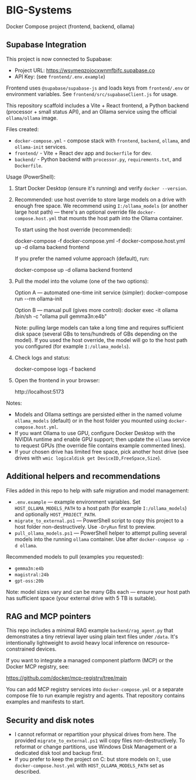# BIG-Systems

Docker Compose project (frontend, backend, ollama)

## Supabase Integration

This project is now connected to Supabase:

- Project URL: https://wsymeqzojocxwnmfbifc.supabase.co
- API Key: (see `frontend/.env.example`)

Frontend uses `@supabase/supabase-js` and loads keys from `frontend/.env` or environment variables.
See `frontend/src/supabaseClient.js` for usage.

This repository scaffold includes a Vite + React frontend, a Python backend (processor + small status API), and an Ollama service using the official `ollama/ollama` image.

Files created:
- `docker-compose.yml` - compose stack with `frontend`, `backend`, `ollama`, and `ollama-init` services.
- `frontend/` - Vite + React dev app and `Dockerfile` for dev.
- `backend/` - Python backend with `processor.py`, `requirements.txt`, and `Dockerfile`.

Usage (PowerShell):

1) Start Docker Desktop (ensure it's running) and verify `docker --version`.

2) Recommended: use host override to store large models on a drive with enough free space.
   We recommend using `I:/ollama_models` (or another large host path) — there's an optional override file `docker-compose.host.yml` that mounts the host path into the Ollama container.

   To start using the host override (recommended):

   docker-compose -f docker-compose.yml -f docker-compose.host.yml up -d ollama backend frontend

   If you prefer the named volume approach (default), run:

   docker-compose up -d ollama backend frontend

3) Pull the model into the volume (one of the two options):

   Option A — automated one-time init service (simpler):
   docker-compose run --rm ollama-init

   Option B — manual pull (gives more control):
   docker exec -it ollama /bin/sh -c "ollama pull gemma3n:e4b"

   Note: pulling large models can take a long time and requires sufficient disk space (several GBs to tens/hundreds of GBs depending on the model). If you used the host override, the model will go to the host path you configured (for example `I:/ollama_models`).

4) Check logs and status:

   docker-compose logs -f backend

5) Open the frontend in your browser:

   http://localhost:5173

Notes:
- Models and Ollama settings are persisted either in the named volume `ollama_models` (default) or in the host folder you mounted using `docker-compose.host.yml`.
- If you want Ollama to use GPU, configure Docker Desktop with the NVIDIA runtime and enable GPU support; then update the `ollama` service to request GPUs (the override file contains example commented lines).
- If your chosen drive has limited free space, pick another host drive (see drives with `wmic logicaldisk get DeviceID,FreeSpace,Size`).

Additional helpers and recommendations
-----------------------------------

Files added in this repo to help with safe migration and model management:

- `.env.example` — example environment variables. Set `HOST_OLLAMA_MODELS_PATH` to a host path (for example `I:/ollama_models`) and optionally `HOST_PROJECT_PATH`.
- `migrate_to_external.ps1` — PowerShell script to copy this project to a host folder non-destructively. Use `-DryRun` first to preview.
- `pull_ollama_models.ps1` — PowerShell helper to attempt pulling several models into the running `ollama` container. Use after `docker-compose up -d ollama`.

Recommended models to pull (examples you requested):

- `gemma3n:e4b`
- `magistral:24b`
- `gpt-oss:20b`

Note: model sizes vary and can be many GBs each — ensure your host path has sufficient space (your external drive with 5 TB is suitable).

RAG and MCP pointers
--------------------

This repo includes a minimal RAG example `backend/rag_agent.py` that demonstrates a tiny retrieval layer using plain text files under `/data`. It's intentionally lightweight to avoid heavy local inference on resource-constrained devices.

If you want to integrate a managed component platform (MCP) or the Docker MCP registry, see:

  https://github.com/docker/mcp-registry/tree/main

You can add MCP registry services into `docker-compose.yml` or a separate compose file to run example registry and agents. That repository contains examples and manifests to start.

Security and disk notes
-----------------------

- I cannot reformat or repartition your physical drives from here. The provided `migrate_to_external.ps1` will copy files non-destructively. To reformat or change partitions, use Windows Disk Management or a dedicated disk tool and backup first.
- If you prefer to keep the project on C: but store models on I:, use `docker-compose.host.yml` with `HOST_OLLAMA_MODELS_PATH` set as described.
